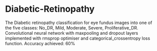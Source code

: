 # Diabetic-Retinopathy
The Diabetic retinopathy classification for eye fundus images into one of the five classes: No_DR, Mild, Moderate, Severe, Proliferative_DR. Convolutional neural network with maxpooling and dropout layers implemented with rmsprop optimiser and categorical_crossentropy loss function. Accuracy achieved: 60% 
